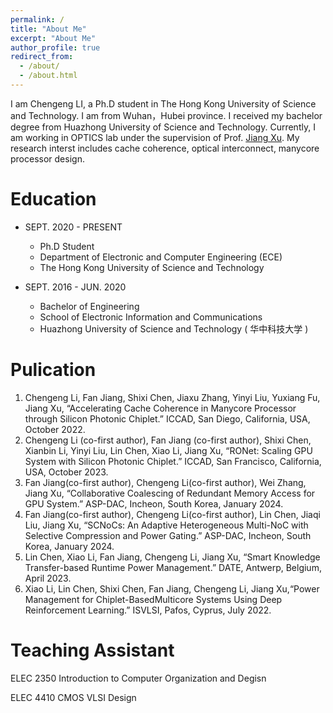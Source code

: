 ```yaml
---
permalink: /
title: "About Me"
excerpt: "About Me"
author_profile: true
redirect_from: 
  - /about/
  - /about.html
---
```


I am Chengeng LI, a Ph.D student in The Hong Kong University of Science and Technology. I am from Wuhan，Hubei province. I received my bachelor degree from Huazhong University of Science and Technology. Currently, I am working in OPTICS lab under the supervision of Prof. [Jiang Xu](https://eexu.home.ece.ust.hk/index.html). My research interst includes cache coherence, optical interconnect, manycore processor design.

Education
======
* SEPT. 2020 - PRESENT 
  * Ph.D Student  
  * Department of Electronic and Computer Engineering (ECE) 
  * The Hong Kong University of Science and Technology 

* SEPT. 2016 - JUN. 2020 
  * Bachelor of Engineering   
  * School of Electronic Information and Communications  
  * Huazhong University of Science and Technology ( 华中科技大学 ) 

Pulication
======
1. Chengeng Li, Fan Jiang, Shixi Chen, Jiaxu Zhang, Yinyi Liu, Yuxiang Fu, Jiang Xu, “Accelerating Cache Coherence in Manycore Processor through Silicon Photonic Chiplet.” ICCAD, San Diego, California, USA, October 2022.
2. Chengeng Li (co-first author), Fan Jiang (co-first author), Shixi Chen, Xianbin Li, Yinyi Liu, Lin Chen, Xiao Li, Jiang Xu, “RONet: Scaling GPU System with Silicon Photonic Chiplet.” ICCAD, San Francisco, California, USA, October 2023.
3. Fan Jiang(co-first author), Chengeng Li(co-first author), Wei Zhang, Jiang Xu, “Collaborative Coalescing of Redundant Memory Access for GPU System.” ASP-DAC, Incheon, South Korea, January 2024.
4. Fan Jiang(co-first author), Chengeng Li(co-first author), Lin Chen, Jiaqi Liu, Jiang Xu, “SCNoCs: An Adaptive Heterogeneous Multi-NoC with Selective Compression and Power Gating.” ASP-DAC, Incheon, South Korea, January 2024.
5. Lin Chen, Xiao Li, Fan Jiang, Chengeng Li, Jiang Xu, “Smart Knowledge Transfer-based Runtime Power Management.” DATE, Antwerp, Belgium, April 2023.
6. Xiao Li, Lin Chen, Shixi Chen, Fan Jiang, Chengeng Li, Jiang Xu,“Power Management for Chiplet-BasedMulticore Systems Using Deep Reinforcement Learning.” ISVLSI, Pafos, Cyprus, July 2022.

Teaching Assistant
======
ELEC 2350 Introduction to Computer Organization and Degisn

ELEC 4410 CMOS VLSI Design
